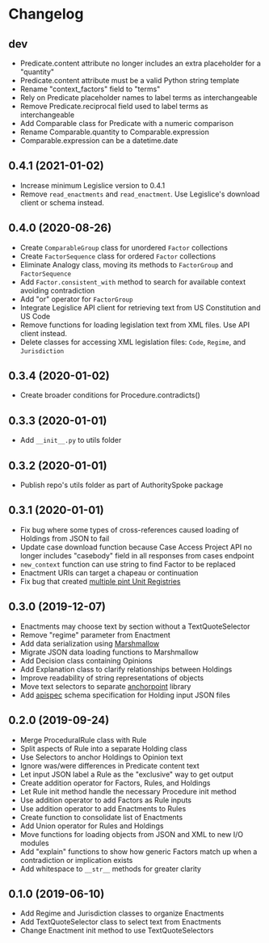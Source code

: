Changelog
=========
dev
------------------
- Predicate.content attribute no longer includes an extra placeholder for a "quantity"
- Predicate.content attribute must be a valid Python string template
- Rename "context_factors" field to "terms"
- Rely on Predicate placeholder names to label terms as interchangeable
- Remove Predicate.reciprocal field used to label terms as interchangeable
- Add Comparable class for Predicate with a numeric comparison
- Rename Comparable.quantity to Comparable.expression
- Comparable.expression can be a datetime.date

0.4.1 (2021-01-02)
------------------
- Increase minimum Legislice version to 0.4.1
- Remove `read_enactments` and `read_enactment`. Use Legislice's download client or schema instead.

0.4.0 (2020-08-26)
------------------
- Create `ComparableGroup` class for unordered `Factor` collections
- Create `FactorSequence` class for ordered `Factor` collections
- Eliminate Analogy class, moving its methods to `FactorGroup` and `FactorSequence`
- Add `Factor.consistent_with` method to search for available context avoiding contradiction
- Add "or" operator for `FactorGroup`
- Integrate Legislice API client for retrieving text from US Constitution and US Code
- Remove functions for loading legislation text from XML files. Use API client instead.
- Delete classes for accessing XML legislation files: `Code`, `Regime`, and `Jurisdiction`

0.3.4 (2020-01-02)
------------------
- Create broader conditions for Procedure.contradicts()

0.3.3 (2020-01-01)
------------------
- Add `__init__.py` to utils folder

0.3.2 (2020-01-01)
------------------
- Publish repo's utils folder as part of AuthoritySpoke package

0.3.1 (2020-01-01)
------------------
- Fix bug where some types of cross-references caused loading of Holdings from JSON to fail
- Update case download function because Case Access Project API no longer includes "casebody" field in all responses from cases endpoint
- `new_context` function can use string to find Factor to be replaced
- Enactment URIs can target a chapeau or continuation
- Fix bug that created [multiple pint Unit Registries](https://github.com/hgrecco/pint/issues/581)

0.3.0 (2019-12-07)
------------------
- Enactments may choose text by section without a TextQuoteSelector
- Remove "regime" parameter from Enactment
- Add data serialization using [Marshmallow](https://marshmallow.readthedocs.io/)
- Migrate JSON data loading functions to Marshmallow
- Add Decision class containing Opinions
- Add Explanation class to clarify relationships between Holdings
- Improve readability of string representations of objects
- Move text selectors to separate [anchorpoint](https://anchorpoint.readthedocs.io/) library
- Add [apispec](https://github.com/marshmallow-code/apispec) schema specification for Holding input JSON files

0.2.0 (2019-09-24)
------------------

- Merge ProceduralRule class with Rule
- Split aspects of Rule into a separate Holding class
- Use Selectors to anchor Holdings to Opinion text
- Ignore was/were differences in Predicate content text
- Let input JSON label a Rule as the "exclusive" way to get output
- Create addition operator for Factors, Rules, and Holdings
- Let Rule init method handle the necessary Procedure init method
- Use addition operator to add Factors as Rule inputs
- Use addition operator to add Enactments to Rules
- Create function to consolidate list of Enactments
- Add Union operator for Rules and Holdings
- Move functions for loading objects from JSON and XML to new I/O modules
- Add "explain" functions to show how generic Factors match up when a contradiction or implication exists
- Add whitespace to `__str__` methods for greater clarity

0.1.0 (2019-06-10)
------------------

- Add Regime and Jurisdiction classes to organize Enactments
- Add TextQuoteSelector class to select text from Enactments
- Change Enactment init method to use TextQuoteSelectors